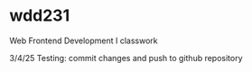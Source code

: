 # wdd231
Web Frontend Development I classwork

3/4/25 Testing: commit changes and push to github repository